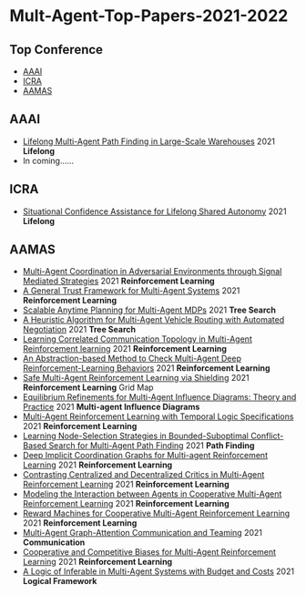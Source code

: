 # Mult-Agent-Top-Papers-2021-2022

## Top Conference
* [AAAI](https://github.com/Huafeng-XU/Mult-Agent-Top-Papers-2021-2022#aaai)
* [ICRA](https://github.com/Huafeng-XU/Mult-Agent-Top-Papers-2021-2022#icra)
* [AAMAS](https://github.com/Huafeng-XU/Mult-Agent-Top-Papers-2021-2022#aamas)

## AAAI
* [Lifelong Multi-Agent Path Finding in Large-Scale Warehouses](https://www.aaai.org/AAAI21Papers/AAAI-563.LiJ.pdf) 2021 **Lifelong**
* In coming......

## ICRA
* [Situational Confidence Assistance for Lifelong Shared Autonomy](https://arxiv.org/pdf/2104.06556.pdf) 2021 **Lifelong**
## AAMAS
* [Multi-Agent Coordination in Adversarial Environments through Signal Mediated Strategies](https://www.ifaamas.org/Proceedings/aamas2021/pdfs/p269.pdf) 2021 **Reinforcement Learning**
* [A General Trust Framework for Multi-Agent Systems](https://www.ifaamas.org/Proceedings/aamas2021/pdfs/p332.pdf) 2021 **Reinforcement Learning**
* [Scalable Anytime Planning for Multi-Agent MDPs](https://www.ifaamas.org/Proceedings/aamas2021/pdfs/p341.pdf) 2021 **Tree Search**
* [A Heuristic Algorithm for Multi-Agent Vehicle Routing with Automated Negotiation](https://www.ifaamas.org/Proceedings/aamas2021/pdfs/p404.pdf) 2021 **Tree Search**
* [Learning Correlated Communication Topology in Multi-Agent Reinforcement learning](https://www.ifaamas.org/Proceedings/aamas2021/pdfs/p456.pdf) 2021 **Reinforcement Learning**
* [An Abstraction-based Method to Check Multi-Agent Deep Reinforcement-Learning Behaviors](https://www.ifaamas.org/Proceedings/aamas2021/pdfs/p474.pdf) 2021 **Reinforcement Learning**
* [Safe Multi-Agent Reinforcement Learning via Shielding](https://www.ifaamas.org/Proceedings/aamas2021/pdfs/p483.pdf) 2021 **Reinforcement Learning** Grid Map
* [Equilibrium Refinements for Multi-Agent Influence Diagrams: Theory and Practice](https://www.ifaamas.org/Proceedings/aamas2021/pdfs/p574.pdf) 2021 **Multi-agent Influence Diagrams**
* [Multi-Agent Reinforcement Learning with Temporal Logic Specifications](https://www.ifaamas.org/Proceedings/aamas2021/pdfs/p583.pdf) 2021 **Reinforcement Learning**
* [Learning Node-Selection Strategies in Bounded-Suboptimal Conflict-Based Search for Multi-Agent Path Finding](https://www.ifaamas.org/Proceedings/aamas2021/pdfs/p611.pdf) 2021 **Path Finding**
* [Deep Implicit Coordination Graphs for Multi-agent Reinforcement Learning](https://www.ifaamas.org/Proceedings/aamas2021/pdfs/p764.pdf) 2021 **Reinforcement Learning**
* [Contrasting Centralized and Decentralized Critics in Multi-Agent Reinforcement Learning](https://www.ifaamas.org/Proceedings/aamas2021/pdfs/p844.pdf) 2021 **Reinforcement Learning**
* [Modeling the Interaction between Agents in Cooperative Multi-Agent Reinforcement Learning](https://www.ifaamas.org/Proceedings/aamas2021/pdfs/p853.pdf) 2021 **Reinforcement Learning**
* [Reward Machines for Cooperative Multi-Agent Reinforcement Learning](https://www.ifaamas.org/Proceedings/aamas2021/pdfs/p934.pdf) 2021 **Reinforcement Learning**
* [Multi-Agent Graph-Attention Communication and Teaming](https://www.ifaamas.org/Proceedings/aamas2021/pdfs/p964.pdf) 2021 **Communication**
* [Cooperative and Competitive Biases for Multi-Agent Reinforcement Learning](https://www.ifaamas.org/Proceedings/aamas2021/pdfs/p1091.pdf) 2021 **Reinforcement Learning**
* [A Logic of Inferable in Multi-Agent Systems with Budget and Costs](https://www.ifaamas.org/Proceedings/aamas2021/pdfs/p1483.pdf) 2021 **Logical Framework**

